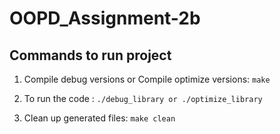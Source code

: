 # OOPD_Assignment-2b
## Commands to run project 
1. Compile debug versions or Compile optimize versions: 
    ```make``` 

2. To run the code : 
    ```./debug_library or ./optimize_library```

3. Clean up generated files: 
    ```make clean```

